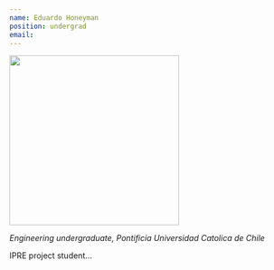 ```yaml
---
name: Eduardo Honeyman
position: undergrad
email: 
---
```


<img width="300" src="{{site.baseurl}}/images/people/{{page.avatar}}" data-action="zoom">

_Engineering undergraduate, Pontificia Universidad Catolica de Chile_<br>

IPRE project student...
